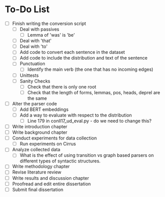 # To-Do List

- [ ] Finish writing the conversion script
    - [ ] Deal with passives
        - [ ] Lemma of 'was' is 'be'
    - [ ] Deal with 'that'
    - [ ] Deal with 'to'
    - [ ] Add code to convert each sentence in the dataset
    - [ ] Add code to include the distribution and text of the sentence
    - [ ] Punctuation
        - [ ] Identify the main verb (the one that has no incoming edges)
    - [ ] Unittests
    - [ ] Sanity Checks
        - [ ] Check that there is only one root
        - [ ] Check that the length of forms, lemmas, pos, heads, deprel are the same
- [ ] Alter the parser code
    - [ ] Add BERT embeddings
    - [ ] Add a way to evaluate with respect to the distribution
        - [ ] Line 179 in conll17_ud_eval.py - do we need to change this?
- [ ] Write introduction chapter
- [ ] Write background chapter
- [ ] Conduct experiments for data collection
    - [ ] Run experiments on Cirrus
- [ ] Analyze collected data
    - [ ] What is the effect of using transition vs graph based parsers on different types of syntactic structures. 
- [ ] Write methodology chapter
- [ ] Revise literature review
- [ ] Write results and discussion chapter
- [ ] Proofread and edit entire dissertation
- [ ] Submit final dissertation
